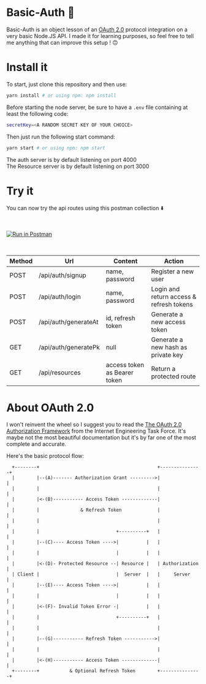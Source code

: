 # Basic-Auth 🔐

Basic-Auth is an object lesson of an [OAuth 2.0](https://oauth.net/) protocol integration on a very basic Node.JS API. I made it for learning purposes, so feel free
to tell me anything that can improve this setup ! 🙃

# Install it

To start, just clone this repository and then use:

```bash
yarn install # or using npm: npm install
```

Before starting the node server, be sure to have a `.env` file containing at least the following code:

```bash
secretKey=<A RANDOM SECRET KEY OF YOUR CHOICE>
```

Then just run the following start command:

```bash
yarn start # or using npm: npm start
```

The auth server is by default listening on port 4000 </br>
The Resource server is by default listening on port 3000

# Try it

You can now try the api routes using this postman collection   ⬇️

</br>

[![Run in Postman](https://run.pstmn.io/button.svg)](https://app.getpostman.com/run-collection/13815486-9b79f65f-be11-4928-94e1-90c902579f65?action=collection%2Ffork&collection-url=entityId%3D13815486-9b79f65f-be11-4928-94e1-90c902579f65%26entityType%3Dcollection%26workspaceId%3D71afb205-34e7-4c58-9c00-f3cc105b0da0)

</br>

| Method | Url | Content | Action |
| --- | --- | --- | --- |
| POST | /api/auth/signup | name, password | Register a new user |
| POST | /api/auth/login | name, password | Login and return access & refresh tokens|
| POST | /api/auth/generateAt | id, refresh token | Generate a new access token |
| GET | /api/auth/generatePk | null | Generate a new hash as private key |
| GET | /api/resources | access token as Bearer token | Return a protected route|


# About OAuth 2.0

I won't reinvent the wheel so I suggest you to read the [The OAuth 2.0 Authorization Framework](https://www.rfc-editor.org/rfc/rfc6749) from the Internet Engineering Task Force. It's maybe not the most beautiful documentation but it's by far one of the most complete and accurate.

Here's the basic protocol flow:

```
  +--------+                                           +---------------+
  |        |--(A)------- Authorization Grant --------->|               |
  |        |                                           |               |
  |        |<-(B)----------- Access Token -------------|               |
  |        |               & Refresh Token             |               |
  |        |                                           |               |
  |        |                            +----------+   |               |
  |        |--(C)---- Access Token ---->|          |   |               |
  |        |                            |          |   |               |
  |        |<-(D)- Protected Resource --| Resource |   | Authorization |
  | Client |                            |  Server  |   |     Server    |
  |        |--(E)---- Access Token ---->|          |   |               |
  |        |                            |          |   |               |
  |        |<-(F)- Invalid Token Error -|          |   |               |
  |        |                            +----------+   |               |
  |        |                                           |               |
  |        |--(G)----------- Refresh Token ----------->|               |
  |        |                                           |               |
  |        |<-(H)----------- Access Token -------------|               |
  +--------+           & Optional Refresh Token        +---------------+

```
